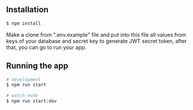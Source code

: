 ## Installation

```bash
$ npm install
```

Make a clone from ".env.example" file and put into this file all values from keys of your database and secret key to generate JWT secret token, after that, you can go to run your app.

## Running the app

```bash
# development
$ npm run start

# watch mode
$ npm run start:dev
```
